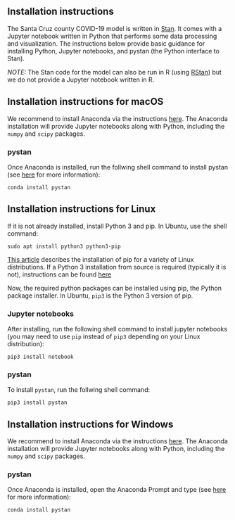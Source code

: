 ## Installation instructions

The Santa Cruz county COVID-19 model is written in [Stan](https://mc-stan.org/). It comes with a Jupyter notebook written in Python that performs some data processing and visualization. The instructions below provide basic guidance for installing Python, Jupyter notebooks, and pystan (the Python interface to Stan). 

*NOTE:* The Stan code for the model can also be run in R (using [RStan](https://mc-stan.org/users/interfaces/rstan)) but we do not provide a Jupyter notebook written in R.

## Installation instructions for macOS

We recommend to install Anaconda via the instructions [here](https://docs.anaconda.com/anaconda/install/). The Anaconda installation will provide Jupyter notebooks along with Python, including the `numpy` and `scipy` packages.

### pystan 

Once Anaconda is installed, run the follwing shell command to install pystan (see [here](https://docs.anaconda.com/anaconda/user-guide/tasks/install-packages/) for more information):
```
conda install pystan 
```


## Installation instructions for Linux

If it is not already installed, install Python 3 and pip. In Ubuntu, use the shell command:
```
sudo apt install python3 python3-pip
```
[This article](https://www.tecmint.com/install-pip-in-linux/) describes the installation of pip for a variety of Linux distributions. If a Python 3 installation from source is required (typically it is not), instructions can be found [here](https://solarianprogrammer.com/2017/06/30/building-python-ubuntu-wsl-debian/)

Now, the required python packages can be installed using pip, the Python package installer. In Ubuntu, `pip3` is the Python 3 version of pip. 

### Jupyter notebooks

After installing, run the following shell command to install jupyter notebooks (you may need to use `pip` instead of `pip3` depending on your Linux distribution):
```
pip3 install notebook
```

### pystan 

To install `pystan`, run the follwing shell command:
```
pip3 install pystan
```


## Installation instructions for Windows

We recommend to install Anaconda via the instructions [here](https://docs.anaconda.com/anaconda/install/). The Anaconda installation will provide Jupyter notebooks along with Python, including the `numpy` and `scipy` packages.

### pystan 

Once Anaconda is installed, open the Anaconda Prompt and type (see [here](https://docs.anaconda.com/anaconda/user-guide/tasks/install-packages/) for more information):
```
conda install pystan 
```



